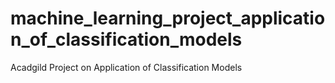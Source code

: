 # machine_learning_project_application_of_classification_models
Acadgild Project on Application of Classification Models
